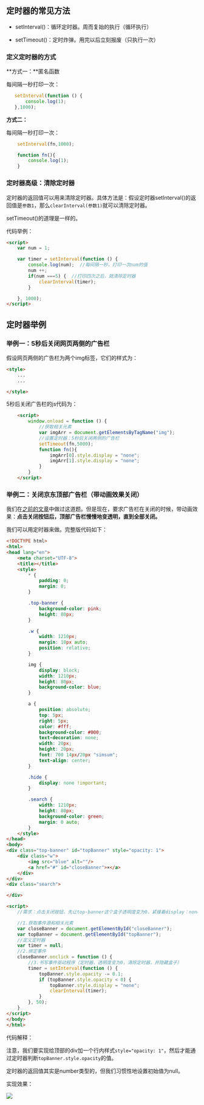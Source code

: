 
## 定时器的常见方法

- setInterval()：循环定时器。周而复始的执行（循环执行）

- setTimeout()：定时炸弹。用完以后立刻报废（只执行一次）


### 定义定时器的方式

**方式一：**匿名函数

每间隔一秒打印一次：

```javascript
   setInterval(function () {
       console.log(1);
   },1000);
```

**方式二：**

每间隔一秒打印一次：


```javascript
    setInterval(fn,1000);

    function fn(){
        console.log(1);
    }

```

### 定时器高级：清除定时器

定时器的返回值可以用来清除定时器。具体方法是：假设定时器setInterval()的返回值是`参数1`，那么`clearInterval(参数1)`就可以清除定时器。

setTimeout()的道理是一样的。

代码举例：



```html
<script>
    var num = 1;

    var timer = setInterval(function () {
        console.log(num);  //每间隔一秒，打印一次num的值
        num ++;
        if(num ===5) {  //打印四次之后，就清除定时器
            clearInterval(timer);
        }

    }, 1000);
</script>

```

## 定时器举例

### 举例一：5秒后关闭网页两侧的广告栏

假设网页两侧的广告栏为两个img标签，它们的样式为：


```html
<style>
    ...
    ...

</style>

```

5秒后关闭广告栏的js代码为：

```html
    <script>
        window.onload = function () {
            //获取相关元素
            var imgArr = document.getElementsByTagName("img");
            //设置定时器：5秒后关闭两侧的广告栏
            setTimeout(fn,5000);
            function fn(){
                imgArr[0].style.display = "none";
                imgArr[1].style.display = "none";
            }
        }
    </script>
```


### 举例二：关闭京东顶部广告栏（带动画效果关闭）

我们在[之前的文章](https://github.com/smyhvae/Web/blob/master/03-JavaScript%E5%9F%BA%E7%A1%80/07-JavaScript%E5%9F%BA%E7%A1%80%EF%BC%9ADOM%E6%93%8D%E4%BD%9C.md)中做过这道题。但是现在，要求广告栏在关闭的时候，带动画效果：**点击关闭按钮后，顶部广告栏慢慢地变透明，直到全部关闭。**

我们可以用定时器来做。完整版代码如下：

```html
<!DOCTYPE html>
<html>
<head lang="en">
    <meta charset="UTF-8">
    <title></title>
    <style>
        * {
            padding: 0;
            margin: 0;
        }

        .top-banner {
            background-color: pink;
            height: 80px;
        }

        .w {
            width: 1210px;
            margin: 10px auto;
            position: relative;
        }

        img {
            display: block;
            width: 1210px;
            height: 80px;
            background-color: blue;
        }

        a {
            position: absolute;
            top: 5px;
            right: 5px;
            color: #fff;
            background-color: #000;
            text-decoration: none;
            width: 20px;
            height: 20px;
            font: 700 14px/20px "simsum";
            text-align: center;
        }

        .hide {
            display: none !important;
        }

        .search {
            width: 1210px;
            height: 80px;
            background-color: green;
            margin: 0 auto;
        }
    </style>
</head>
<body>
<div class="top-banner" id="topBanner" style="opacity: 1">
    <div class="w">
        <img src="blue" alt=""/>
        <a href="#" id="closeBanner">×</a>
    </div>
</div>
<div class="search">

</div>

<script>
    //需求：点击关闭按钮，先让top-banner这个盒子透明度变为0，紧接着display：none;

    //1.获取事件源和相关元素
    var closeBanner = document.getElementById("closeBanner");
    var topBanner = document.getElementById("topBanner");
    //定义定时器
    var timer = null;
    //2.绑定事件
    closeBanner.onclick = function () {
        //3.书写事件驱动程序（定时器，透明度变为0，清除定时器，并隐藏盒子）
        timer = setInterval(function () {
            topBanner.style.opacity -= 0.1;
            if (topBanner.style.opacity < 0) {
                topBanner.style.display = "none";
                clearInterval(timer);
            }
        }, 50);
    }
</script>
</body>
</html>
```

代码解释：

注意，我们要实现给顶部的div加一个行内样式`style="opacity: 1"`，然后才能通过定时器判断`topBanner.style.opacity`的值。

定时器的返回值其实是number类型的，但我们习惯性地设置初始值为null。

实现效果：

![](http://img.smyhvae.com/20180201_2240.gif)


